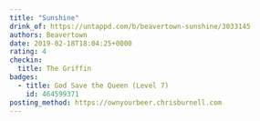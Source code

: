 ```yaml
---
title: "Sunshine"
drink_of: https://untappd.com/b/beavertown-sunshine/3033145
authors: Beavertown
date: 2019-02-18T18:04:25+0000
rating: 4
checkin:
  title: The Griffin
badges:
  - title: God Save the Queen (Level 7)
    id: 464599371
posting_method: https://ownyourbeer.chrisburnell.com
---
```

